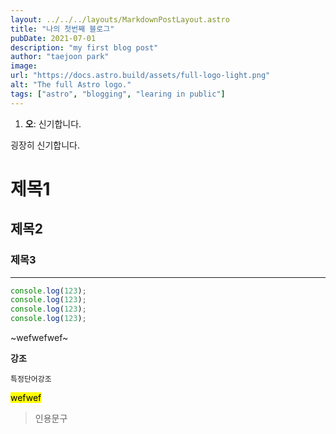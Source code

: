 ```yaml
---
layout: ../../../layouts/MarkdownPostLayout.astro
title: "나의 첫번째 블로그"
pubDate: 2021-07-01
description: "my first blog post"
author: "taejoon park"
image:
url: "https://docs.astro.build/assets/full-logo-light.png"
alt: "The full Astro logo."
tags: ["astro", "blogging", "learing in public"]
---
```


1. **오**: 신기합니다.

굉장히 신기합니다.

# 제목1

## 제목2

### 제목3

---

```js
console.log(123);
console.log(123);
console.log(123);
console.log(123);
```

~wefwefwef~

<strong>강조</strong>

`특정단어강조`

<mark>wefwef</mark>

> 인용문구